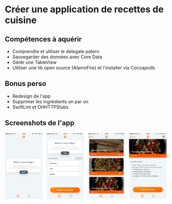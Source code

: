 # Créer une application de recettes de cuisine

## Compétences à aquérir

- Comprendre et utiliser le delegate paIern
- Sauvegarder des données avec Core Data
- Gérér une TableView
- Utiliser une lib open source (AlamoFire) et l'installer via Cocoapods

## Bonus perso

- Redesign de l'app
- Supprimer les ingrédients un par un
- SwiftLint et OHHTTPStubs

## Screenshots de l'app

![Screenshots de l'app Baluchon](screenshot/reciplease.png)


